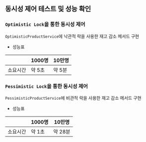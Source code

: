## 동시성 제어 테스트 및 성능 확인

### `Optimistic Lock`을 통한 동시성 제어
`OptimisticProductService`에 낙관적 락을 사용한 재고 감소 메서드 구현

- 성능표

|       | 1000명 | 10만명 |
|-------|-------|------|
| 소요시간  | 약 5초  | 약 5분 |

### `Pessimistic Lock`을 통한 동시성 제어
`PessimisticProductService`에 비관적 락을 사용한 재고 감소 메서드 구현

- 성능표

|       | 1000명 | 10만명  |
|-------|-------|-------|
| 소요시간  | 약 1초  | 약 28분 |
